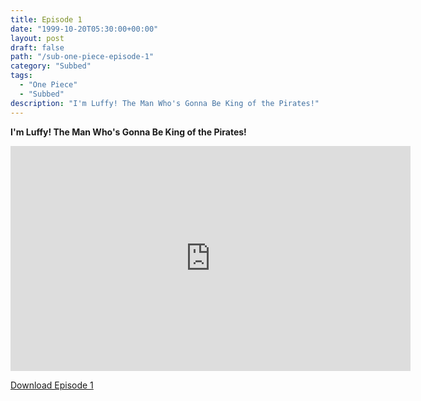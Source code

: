 ```yaml
---
title: Episode 1
date: "1999-10-20T05:30:00+00:00"
layout: post
draft: false
path: "/sub-one-piece-episode-1"
category: "Subbed"
tags:
  - "One Piece"
  - "Subbed"
description: "I'm Luffy! The Man Who's Gonna Be King of the Pirates!"
---
```


**I'm Luffy! The Man Who's Gonna Be King of the Pirates!**

<iframe width="640" height="360" src="https://www.fembed.com/v/6mo2y4l0dvr" frameborder="0" marginwidth=0 marginheight=0 scrolling=no allowfullscreen></iframe>

<a href="http://ouo.io/qs/eCodkFEQ?s=https://rapidvid.to/d/https://www.fembed.com/v/6mo2y4l0dvr">Download Episode 1</a>
